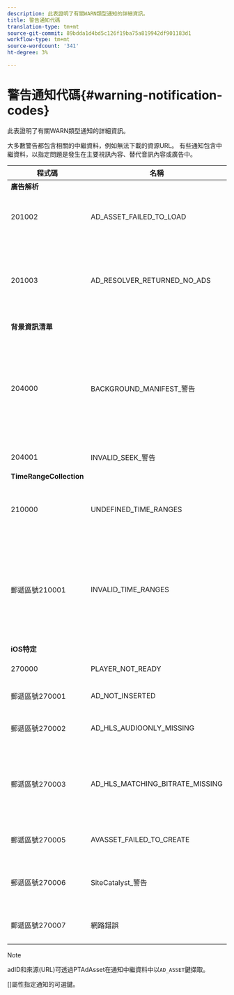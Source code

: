 ```yaml
---
description: 此表證明了有關WARN類型通知的詳細資訊。
title: 警告通知代碼
translation-type: tm+mt
source-git-commit: 89bdda1d4bd5c126f19ba75a819942df901183d1
workflow-type: tm+mt
source-wordcount: '341'
ht-degree: 3%

---
```



# 警告通知代碼{#warning-notification-codes}

此表證明了有關WARN類型通知的詳細資訊。

<!--<a id="section_F25366B6703040E3ADA993C113618F01"></a>-->

大多數警告都包含相關的中繼資料，例如無法下載的資源URL。 有些通知包含中繼資料，以指定問題是發生在主要視訊內容、替代音訊內容或廣告中。

<table frame="all" colsep="1" rowsep="1" id="table_C24772DF203B4DB2ACE6B475698C4C58"> 
 <thead> 
  <tr rowsep="1"> 
   <th colname="1" class="entry"><b>程式碼</b></th> 
   <th colname="2" class="entry"><b>名稱</b></th> 
   <th colname="3" class="entry"><b>InnerNotification&gt;/b&gt;</th> 
   <th colname="4" class="entry"><b>中繼資料索引鍵</b></th> 
   <th colname="5" class="entry"><b>注釋</b></th> 
  </tr> 
 </thead>
 <tbody> 
  <tr rowsep="1"> 
   <td colname="1"><b>廣告解析</b> </td> 
   <td colname="2"> </td> 
   <td colname="3"> </td> 
   <td colname="4"> </td> 
   <td colname="5"> </td> 
  </tr> 
  <tr rowsep="1"> 
   <td colname="1"><span class="codeph"> 201002</span> </td> 
   <td colname="2"><span class="codeph"> AD_ASSET_FAILED_TO_LOAD</span> </td> 
   <td colname="3"> <p>無 </p> </td> 
   <td colname="4"><span class="codeph"> AD_ASSET, INTERNAL_ERROR</span> </td> 
   <td colname="5"> <p>嘗試載入廣告創意素材時發生錯誤。 </p> </td> 
  </tr> 
  <tr rowsep="1"> 
   <td colname="1"><span class="codeph"> 201003</span> </td> 
   <td colname="2"><span class="codeph"> AD_RESOLVER_RETURNED_NO_ADS</span> </td> 
   <td colname="3"> <p>無 </p> </td> 
   <td colname="4"><span class="codeph"> INTERNAL_ERROR, AD_ID，說明</span> </td> 
   <td colname="5"> <p>廣告解析失敗，因為VAST URL無效，或VAST包裝函式未傳回任何廣告。 </p> </td> 
  </tr> 
  <tr rowsep="1"> 
   <td colname="1"><b>背景資訊清單</b> </td> 
   <td colname="2"> </td>
   <td colname="3"> </td>
   <td colname="4"> </td>
   <td colname="5"> </td>
  </tr> 
  <tr rowsep="1"> 
   <td colname="1"><span class="codeph"> 204000  </span> </td> 
   <td colname="2"><span class="codeph"> BACKGROUND_MANIFEST_警告</span> </td> 
   <td colname="3"> <p>無 </p> </td> 
   <td colname="4"><span class="codeph"> BACKGROUND_MANIFEST_WARNING_</span> <span class="codeph"> ERRORBACKGROUND_MANIFEST_WARNING_</span> <span class="codeph"> NAMEDESCRIPTION</span> </td> 
   <td colname="5"> <p> 背景資訊清單下載時發生錯誤。 更新背景資訊清單時，會以TVSDK警告的形式傳送任何問題，且不會造成播放停止。 </p> </td> 
  </tr> 
  <tr rowsep="1"> 
   <td colname="1"><span class="codeph"> 204001  </span> </td> 
   <td colname="2"><span class="codeph"> INVALID_SEEK_警告</span> </td> 
   <td colname="3"> <p>無 </p> </td> 
   <td colname="4"><span class="codeph"> 說明</span> </td> 
   <td colname="5"> <p></p> </td> 
  </tr> 
  <tr rowsep="1"> 
   <td colname="1"><b>TimeRangeCollection</b> </td> 
   <td colname="2"> </td> 
   <td colname="3"> </td> 
   <td colname="4"> </td> 
   <td colname="5"> </td> 
  </tr> 
  <tr rowsep="1"> 
   <td colname="1"><span class="codeph"> 210000  </span> </td> 
   <td colname="2"><span class="codeph"> UNDEFINED_TIME_RANGES  </span> </td> 
   <td colname="3"> <p>無 </p> </td> 
   <td colname="4"> 無 </td> 
   <td colname="5"> 廣告信令模式被定義為自訂範圍，但沒有定義任何範圍。 </td> 
  </tr> 
  <tr rowsep="1"> 
   <td colname="1"><span class="codeph"> 郵遞區號210001  </span> </td> 
   <td colname="2"><span class="codeph"> INVALID_TIME_RANGES  </span> </td> 
   <td colname="3"> <p>無 </p> </td> 
   <td colname="4"><span class="codeph"> 說明  </span> </td> 
   <td colname="5"> <p> 一個或多個時間範圍無效，將被忽略或修改。 </p> <p> DESCRIPTION是包含無效範圍說明的字串。 </p> </td> 
  </tr> 
  <tr rowsep="1"> 
   <td colname="1"><b>iOS特定</b> </td> 
   <td colname="2"> </td> 
   <td colname="3"> </td> 
   <td colname="4"> </td> 
   <td colname="5"> </td> 
  </tr> 
  <tr rowsep="1"> 
   <td colname="1"><span class="codeph"> 270000  </span> </td> 
   <td colname="2"><span class="codeph"> PLAYER_NOT_READY  </span> </td> 
   <td colname="3"> <p>無 </p> </td> 
   <td colname="4"><span class="codeph"> 說明  </span> </td> 
   <td colname="5"> </td> 
  </tr> 
  <tr rowsep="1"> 
   <td colname="1"><span class="codeph"> 郵遞區號270001  </span> </td> 
   <td colname="2"><span class="codeph"> AD_NOT_INSERTED  </span> </td> 
   <td colname="3"> <p>無 </p> </td> 
   <td colname="4"> <p>無 </p> </td> 
   <td colname="5"> <p>AD未插入流。 </p> </td> 
  </tr> 
  <tr rowsep="1"> 
   <td colname="1"><span class="codeph"> 郵遞區號270002  </span> </td> 
   <td colname="2"><span class="codeph"> AD_HLS_AUDIOONLY_MISSING  </span> </td> 
   <td colname="3"><span class="codeph"> AD_NOT_INSERTED  </span> </td> 
   <td colname="4"> <p>無 </p> </td> 
   <td colname="5"> <p>廣告不包含僅音訊串流 </p> </td> 
  </tr> 
  <tr rowsep="1"> 
   <td colname="1"><span class="codeph"> 郵遞區號270003  </span> </td> 
   <td colname="2"><span class="codeph"> AD_HLS_MATCHING_BITRATE_MISSING  </span> </td> 
   <td colname="3"><span class="codeph"> AD_NOT_INSERTED  </span> </td> 
   <td colname="4"> <p>無 </p> </td> 
   <td colname="5"> <p>找不到內容目前位元速率的相符廣告串流。 </p> <p>  </p> </td> 
  </tr> 
  <tr rowsep="1"> 
   <td colname="1"><span class="codeph"> 郵遞區號270005  </span> </td> 
   <td colname="2"><span class="codeph"> AVASSET_FAILED_TO_CREATE  </span> </td> 
   <td colname="3"><span class="codeph"> PLAYBACK_ERROR  </span> </td> 
   <td colname="4"> <p>無 </p> </td> 
   <td colname="5"> <p>建立AVAsset時出錯。 </p> </td> 
  </tr> 
  <tr rowsep="1"> 
   <td colname="1"><span class="codeph"> 郵遞區號270006  </span> </td> 
   <td colname="2"><span class="codeph"> SiteCatalyst_警告  </span> </td> 
   <td colname="3"> <p>無 </p> </td> 
   <td colname="4"><span class="codeph"> 說明  </span> </td> 
   <td colname="5"> <p>警告：請參閱sitecatalyst警告說明。 </p> </td> 
  </tr> 
  <tr rowsep="1"> 
   <td colname="1"><span class="codeph"> 郵遞區號270007  </span> </td> 
   <td colname="2"><span class="codeph"> 網路錯誤  </span> </td> 
   <td colname="3"> <p>無 </p> </td> 
   <td colname="4"><span class="codeph"> URL  </span> </td> 
   <td colname="5"> <p>從網路獲取資料時出錯。 </p> </td> 
  </tr> 
 </tbody> 
</table>

>[!NOTE]
>
>adID和來源(URL)可透過PTAdAsset在通知中繼資料中以`AD_ASSET`鍵擷取。
>
>[]屬性指定通知的可選鍵。
